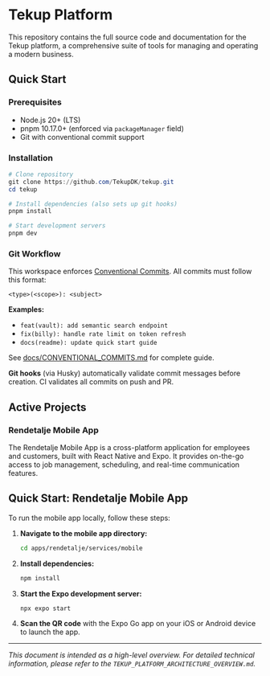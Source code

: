 # Tekup Platform

This repository contains the full source code and documentation for the Tekup platform, a comprehensive suite of tools for managing and operating a modern business.

## Quick Start

### Prerequisites
- Node.js 20+ (LTS)
- pnpm 10.17.0+ (enforced via `packageManager` field)
- Git with conventional commit support

### Installation

```powershell
# Clone repository
git clone https://github.com/TekupDK/tekup.git
cd tekup

# Install dependencies (also sets up git hooks)
pnpm install

# Start development servers
pnpm dev
```

### Git Workflow

This workspace enforces [Conventional Commits](https://www.conventionalcommits.org/). All commits must follow this format:

```
<type>(<scope>): <subject>
```

**Examples:**
- `feat(vault): add semantic search endpoint`
- `fix(billy): handle rate limit on token refresh`
- `docs(readme): update quick start guide`

See [docs/CONVENTIONAL_COMMITS.md](docs/CONVENTIONAL_COMMITS.md) for complete guide.

**Git hooks** (via Husky) automatically validate commit messages before creation. CI validates all commits on push and PR.

## Active Projects

### Rendetalje Mobile App

The Rendetalje Mobile App is a cross-platform application for employees and customers, built with React Native and Expo. It provides on-the-go access to job management, scheduling, and real-time communication features.

## Quick Start: Rendetalje Mobile App

To run the mobile app locally, follow these steps:

1. **Navigate to the mobile app directory:**
    ```bash
    cd apps/rendetalje/services/mobile
    ```

2. **Install dependencies:**
    ```bash
    npm install
    ```

3. **Start the Expo development server:**
    ```bash
    npx expo start
    ```

4. **Scan the QR code** with the Expo Go app on your iOS or Android device to launch the app.

---
_This document is intended as a high-level overview. For detailed technical information, please refer to the `TEKUP_PLATFORM_ARCHITECTURE_OVERVIEW.md`._
